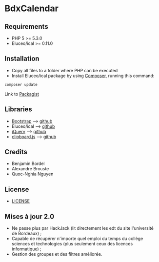 # BdxCalendar

## Requirements
  - PHP 5 >= 5.3.0
  - Eluceo/ical >= 0.11.0

## Installation
  - Copy all files to a folder where PHP can be executed
  - Install Eluceo/ical package by using [Composer](http://getcomposer.org), running this command:

```sh
composer update
```

Link to [Packagist](https://packagist.org/packages/eluceo/ical)

## Libraries
  - [Bootstrap](https://getbootstrap.com) --> [github](https://github.com/twbs/bootstrap)
  - Eluceo/ical --> [github](https://github.com/markuspoerschke/iCal)
  - [jQuery](https://jquery.com/) --> [github](https://github.com/jquery/jquery)
  - [clipboard.js](https://clipboardjs.com/) --> [github](https://github.com/zenorocha/clipboard.js/)

## Credits
  - Benjamin Bordel
  - Alexandre Brouste
  - Quoc-Nghia Nguyen
  
## License
  - [LICENSE](https://github.com/Slummp/BdxCalendar/blob/master/LICENSE)
  
## Mises à jour 2.0
  - Ne passe plus par HackJack (lit directement les edt du site l'université de Bordeaux) ;
  - Capable de récupérer n'importe quel emploi du temps du collège sciences et technologies (plus seulement ceux des licences informatique) ;
  - Gestion des groupes et des filtres améliorée.